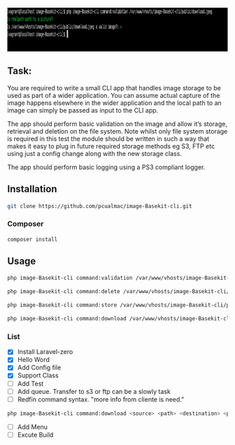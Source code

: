 <p align="center">
    <img src="https://github.com/pcualmac/image-Basekit-cli/blob/master/Screenshot.png" alt="AMP validation Example" height="100">
</p>


## Task:

You are required to write a small CLI app that handles image storage to be used as part of a wider application. You can assume actual capture of the image happens elsewhere in the wider application and the local path to an image can simply be passed as input to the CLI app.

 

The app should perform basic validation on the image and allow it’s storage, retrieval and deletion on the file system. Note whilst only file system storage is required in this test the module should be written in such a way that makes it easy to plug in future required storage methods eg S3, FTP etc using just a config change along with the new storage class.

 

The app should perform basic logging using a PS3 compliant logger.

 

## Installation

```bash
git clone https://github.com/pcualmac/image-Basekit-cli.git
```
### Composer

```bash
composer install
```

## Usage

```bash
php image-Basekit-cli command:validation /var/www/vhosts/image-Basekit-cli/public/download.jpeg
```

```bash
php image-Basekit-cli command:delete /var/www/vhosts/image-Basekit-cli/public/download.jpeg
```

```bash
php image-Basekit-cli command:store /var/www/vhosts/image-Basekit-cli/public/download.jpeg
```

```bash
php image-Basekit-cli command:download /var/www/vhosts/image-Basekit-cli/public/download.jpeg
```

### List

- [x] Install Laravel-zero
- [x] Hello Word
- [x] Add Config file
- [x] Support Class
- [ ] Add Test
- [ ] Add queue. Transfer to s3 or ftp can be a slowly task
- [ ] Redfin command syntax. "more info from cliente is need."
```bash
php image-Basekit-cli command:download <source> <path> <destination> <path>
```
- [ ] Add Menu
- [ ] Excute Build 
